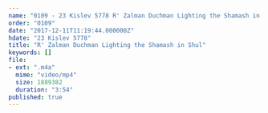 ```yaml
---
name: "0109 - 23 Kislev 5778 R' Zalman Duchman Lighting the Shamash in Shul"
order: "0109"
date: "2017-12-11T11:19:44.000000Z"
hdate: "23 Kislev 5778"
title: "R' Zalman Duchman Lighting the Shamash in Shul"
keywords: []
file:
- ext: ".m4a"
  mime: "video/mp4"
  size: 1889382
  duration: "3:54"
published: true
---
```


